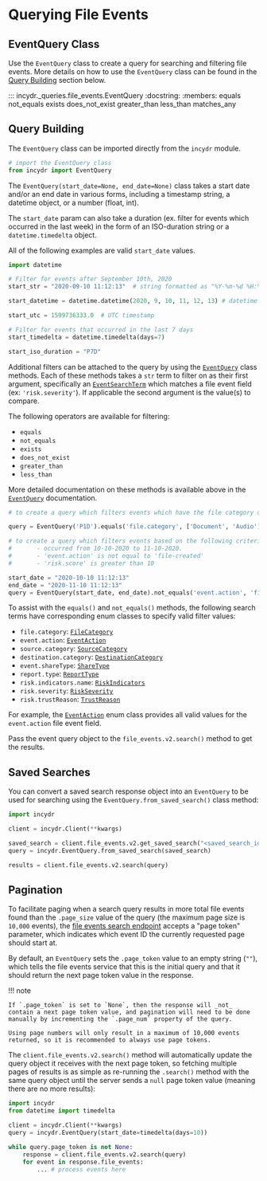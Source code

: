 # Querying File Events

## EventQuery Class

Use the `EventQuery` class to create a query for searching and filtering file events.  More details on how to use the `EventQuery` class can be found in the [Query Building](#query-building) section below.

::: incydr._queries.file_events.EventQuery
    :docstring:
    :members: equals not_equals exists does_not_exist greater_than less_than matches_any

## Query Building

The `EventQuery` class can be imported directly from the `incydr` module.

```python
# import the EventQuery class
from incydr import EventQuery
```

The `EventQuery(start_date=None, end_date=None)` class takes a start date and/or an end date in various forms, including a timestamp string, a datetime object, or a number (float, int).

The `start_date` param can also take a duration (ex. filter for events which occurred in the last week) in the form of an ISO-duration string or a `datetime.timedelta` object.

All of the following examples are valid `start_date` values.
```python
import datetime

# Filter for events after September 10th, 2020
start_str = "2020-09-10 11:12:13"  # string formatted as "%Y-%m-%d %H:%M:%S"

start_datetime = datetime.datetime(2020, 9, 10, 11, 12, 13) # datetime object

start_utc = 1599736333.0  # UTC timestamp

# Filter for events that occurred in the last 7 days
start_timedelta = datetime.timedelta(days=7)

start_iso_duration = "P7D"
```

Additional filters can be attached to the query by using the [`EventQuery`](#eventquery-class) class methods.  Each of these methods takes a `str` term to filter on as their first argument,
specifically an [`EventSearchTerm`](../../enums/#event-search-terms) which matches a file event field (ex: `'risk.severity'`).  If applicable the second argument is the value(s) to compare.

The following operators are available for filtering:

* `equals`
* `not_equals`
* `exists`
* `does_not_exist`
* `greater_than`
* `less_than`

More detailed documentation on these methods is available above in the [`EventQuery`](#eventquery-class) documentation.

```python
# to create a query which filters events which have the file category of 'Document' or 'Audio' from the past 1 day

query = EventQuery('P1D').equals('file.category', ['Document', 'Audio'])

# to create a query which filters events based on the following criteria:
#       - occurred from 10-10-2020 to 11-10-2020.
#       - 'event.action' is not equal to 'file-created'
#       - 'risk.score' is greater than 10

start_date = "2020-10-10 11:12:13"
end_date = "2020-11-10 11:12:13"
query = EventQuery(start_date, end_date).not_equals('event.action', 'file-created').greater_than('risk.score', 10)
```

To assist with the `equals()` and `not_equals()` methods, the following search terms have corresponding enum classes to specify valid filter values:

* `file.category`: [`FileCategory`](../../enums/#file-categories)
* `event.action`: [`EventAction`](../../enums/#event-actions)
* `source.category`: [`SourceCategory`](../../enums/#source-destination-categories)
* `destination.category`: [`DestinationCategory`](../../enums/#source-destination-categories)
* `event.shareType`: [`ShareType`](../../enums/#share-types)
* `report.type`: [`ReportType`](../../enums/#report-types)
* `risk.indicators.name`: [`RiskIndicators`](../../enums/#risk-indicators)
* `risk.severity`: [`RiskSeverity`](../../enums/#risk-severity)
* `risk.trustReason`: [`TrustReason`](../../enums/#trust-reasons)

For example, the [`EventAction`](../../enums/#event-actions) enum class provides all valid values for the `event.action` file event field.

Pass the event query object to the `file_events.v2.search()` method to get the results.

## Saved Searches

You can convert a saved search response object into an `EventQuery` to be used for searching using the
`EventQuery.from_saved_search()` class method:

```python
import incydr

client = incydr.Client(**kwargs)

saved_search = client.file_events.v2.get_saved_search("<saved_search_id>")
query = incydr.EventQuery.from_saved_search(saved_search)

results = client.file_events.v2.search(query)
```

## Pagination

To facilitate paging when a search query results in more total file events found than the `.page_size` value of the query
(the maximum page size is `10,000` events), the [file events search endpoint](https://developer.code42.com/api/#tag/File-Events/operation/searchEventsUsingPOST_1)
accepts a "page token" parameter, which indicates which event ID the currently requested page should start at.

By default, an `EventQuery` sets the `.page_token` value to an empty string (`""`), which tells the file events
service that this is the initial query and that it should return the next page token value in the response.

!!! note

    If `.page_token` is set to `None`, then the response will _not_ contain a next page token value, and pagination will need to be done
    manually by incrementing the `.page_num` property of the query.

    Using page numbers will only result in a maximum of 10,000 events returned, so it is recommended to always use page tokens.

The `client.file_events.v2.search()` method will automatically update the query object it receives with the next page
token, so fetching multiple pages of results is as simple as re-running the `.search()` method with the same query
object until the server sends a `null` page token value (meaning there are no more results):

```python
import incydr
from datetime import timedelta

client = incydr.Client(**kwargs)
query = incydr.EventQuery(start_date=timedelta(days=10))

while query.page_token is not None:
    response = client.file_events.v2.search(query)
    for event in response.file_events:
        ... # process events here
```
